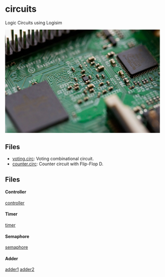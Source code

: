 # circuits
Logic Circuits using Logisim

![alt-img](./circuits.jpeg)

## Files

- [voting.circ](./voting.circ): Voting combinational circuit.
- [counter.circ](./counter.circ): Counter circuit with Flip-Flop D.

## Files

#### Controller

[controller](./controller.png)

#### Timer

[timer](./timer.png)

#### Semaphore

[semaphore](./semaphore.png)

#### Adder

[adder1](./adder1.png)
[adder2](./adder2.png)
